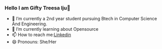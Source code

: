 ### Hello I am Gifty Treesa Iju👋


- 🔭 I’m currently a 2nd year student pursuing Btech in Computer Science And Engineering.
- 🌱 I’m currently learning about Opensource
- 📫 How to reach me:[Linkedin](www.linkedin.com/in/gifty-treesa-iju-b8b21a209)
- 😄 Pronouns: She/Her

